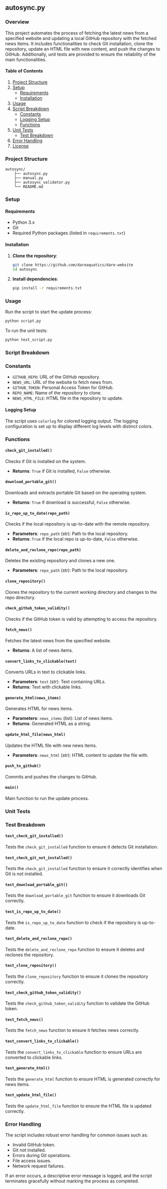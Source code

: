 ## autosync.py

### Overview
This project automates the process of fetching the latest news from a specified website and updating a local GitHub repository with the fetched news items. It includes functionalities to check Git installation, clone the repository, update an HTML file with new content, and push the changes to GitHub. Additionally, unit tests are provided to ensure the reliability of the main functionalities.

#### Table of Contents
1. [Project Structure](#project-structure)
2. [Setup](#setup)
    - [Requirements](#requirements)
    - [Installation](#installation)
3. [Usage](#usage)
4. [Script Breakdown](#script-breakdown)
    - [Constants](#constants)
    - [Logging Setup](#logging-setup)
    - [Functions](#functions)
5. [Unit Tests](#unit-tests)
    - [Test Breakdown](#test-breakdown)
6. [Error Handling](#error-handling)
7. [License](#license)

### Project Structure

```
autosync/
    ├── autosync.py
    ├── manual.py
    ├── autosync_validator.py 
    └── README.md
```

### Setup

#### Requirements
- Python 3.x
- Git
- Required Python packages (listed in `requirements.txt`)

#### Installation
1. **Clone the repository**:
    ```sh
    git clone https://github.com/dareaquatics/dare-website
    cd autosync
    ```

2. **Install dependencies**:
    ```sh
    pip install -r requirements.txt
    ```

### Usage
Run the script to start the update process:
```sh
python script.py
```

To run the unit tests:
```sh
python test_script.py
```

### Script Breakdown

### Constants
- `GITHUB_REPO`: URL of the GitHub repository.
- `NEWS_URL`: URL of the website to fetch news from.
- `GITHUB_TOKEN`: Personal Access Token for GitHub.
- `REPO_NAME`: Name of the repository to clone.
- `NEWS_HTML_FILE`: HTML file in the repository to update.

#### Logging Setup
The script uses `colorlog` for colored logging output. The logging configuration is set up to display different log levels with distinct colors.

### Functions

#### `check_git_installed()`
Checks if Git is installed on the system.
- **Returns**: `True` if Git is installed, `False` otherwise.

#### `download_portable_git()`
Downloads and extracts portable Git based on the operating system.
- **Returns**: `True` if download is successful, `False` otherwise.

#### `is_repo_up_to_date(repo_path)`
Checks if the local repository is up-to-date with the remote repository.
- **Parameters**: `repo_path` (str): Path to the local repository.
- **Returns**: `True` if the local repo is up-to-date, `False` otherwise.

#### `delete_and_reclone_repo(repo_path)`
Deletes the existing repository and clones a new one.
- **Parameters**: `repo_path` (str): Path to the local repository.

#### `clone_repository()`
Clones the repository to the current working directory and changes to the repo directory.

#### `check_github_token_validity()`
Checks if the GitHub token is valid by attempting to access the repository.

#### `fetch_news()`
Fetches the latest news from the specified website.
- **Returns**: A list of news items.

#### `convert_links_to_clickable(text)`
Converts URLs in text to clickable links.
- **Parameters**: `text` (str): Text containing URLs.
- **Returns**: Text with clickable links.

#### `generate_html(news_items)`
Generates HTML for news items.
- **Parameters**: `news_items` (list): List of news items.
- **Returns**: Generated HTML as a string.

#### `update_html_file(news_html)`
Updates the HTML file with new news items.
- **Parameters**: `news_html` (str): HTML content to update the file with.

#### `push_to_github()`
Commits and pushes the changes to GitHub.

#### `main()`
Main function to run the update process.

### Unit Tests

### Test Breakdown

#### `test_check_git_installed()`
Tests the `check_git_installed` function to ensure it detects Git installation.

#### `test_check_git_not_installed()`
Tests the `check_git_installed` function to ensure it correctly identifies when Git is not installed.

#### `test_download_portable_git()`
Tests the `download_portable_git` function to ensure it downloads Git correctly.

#### `test_is_repo_up_to_date()`
Tests the `is_repo_up_to_date` function to check if the repository is up-to-date.

#### `test_delete_and_reclone_repo()`
Tests the `delete_and_reclone_repo` function to ensure it deletes and reclones the repository.

#### `test_clone_repository()`
Tests the `clone_repository` function to ensure it clones the repository correctly.

#### `test_check_github_token_validity()`
Tests the `check_github_token_validity` function to validate the GitHub token.

#### `test_fetch_news()`
Tests the `fetch_news` function to ensure it fetches news correctly.

#### `test_convert_links_to_clickable()`
Tests the `convert_links_to_clickable` function to ensure URLs are converted to clickable links.

#### `test_generate_html()`
Tests the `generate_html` function to ensure HTML is generated correctly for news items.

#### `test_update_html_file()`
Tests the `update_html_file` function to ensure the HTML file is updated correctly.

### Error Handling
The script includes robust error handling for common issues such as:
- Invalid GitHub token.
- Git not installed.
- Errors during Git operations.
- File access issues.
- Network request failures.

If an error occurs, a descriptive error message is logged, and the script terminates gracefully without marking the process as completed.

